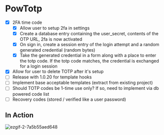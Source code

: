 # PowTotp

- [x] 2FA time code
  - [x] Allow user to setup 2fa in settings
  - [x] Create a database entry containing the user_secret, contents of the OTP URL, 2fa is now activated
  - [x] On sign in, create a session entry of the login attempt and a random generated credential (random bytes)
  - [x] Take the generated credential in a form along with a place to enter the totp code. If the totp code matches, the credential is exchanged for a login session
- [x] Allow for user to delete TOTP after it's setup
- [ ] Release with 1.0.20 for template hooks
- [ ] Implement base acceptable templates (extract from existing project)
- [ ] Should TOTP codes be 1-time use only? If so, need to implement via db powered code list
- [ ] Recovery codes (stored / verified like a user password)

## In Action

![ezgif-2-7a5b55aed648](https://user-images.githubusercontent.com/1231659/77272726-42c85a00-6c88-11ea-8e27-5c19ad351069.gif)
